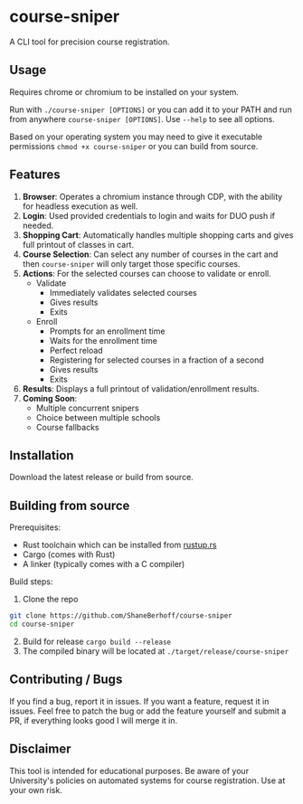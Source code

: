 # course-sniper
A CLI tool for precision course registration.

## Usage
Requires chrome or chromium to be installed on your system.

Run with `./course-sniper [OPTIONS]` or you can add it to your PATH and run from anywhere `course-sniper [OPTIONS]`. Use `--help` to see all options.

Based on your operating system you may need to give it executable permissions `chmod +x course-sniper` or you can build from source.

## Features
1. **Browser**: Operates a chromium instance through CDP, with the ability for headless execution as well.
2. **Login**: Used provided credentials to login and waits for DUO push if needed.
3. **Shopping Cart**: Automatically handles multiple shopping carts and gives full printout of classes in cart.
4. **Course Selection**: Can select any number of courses in the cart and then `course-sniper` will only target those specific courses.
5. **Actions**: For the selected courses can choose to validate or enroll.
    - Validate 
        - Immediately validates selected courses
        - Gives results
        - Exits
    - Enroll 
        - Prompts for an enrollment time
        - Waits for the enrollment time
        - Perfect reload
        - Registering for selected courses in a fraction of a second
        - Gives results
        - Exits
6. **Results**: Displays a full printout of validation/enrollment results.
7. **Coming Soon**:
    - Multiple concurrent snipers
    - Choice between multiple schools
    - Course fallbacks

## Installation
Download the latest release or build from source.

## Building from source
Prerequisites:
- Rust toolchain which can be installed from [rustup.rs](https://rustup.rs)
- Cargo (comes with Rust)
- A linker (typically comes with a C compiler)

Build steps:
1. Clone the repo 
```bash
git clone https://github.com/ShaneBerhoff/course-sniper
cd course-sniper
```
2. Build for release `cargo build --release`
3. The compiled binary will be located at `./target/release/course-sniper`

## Contributing / Bugs
If you find a bug, report it in issues. If you want a feature, request it in issues. Feel free to patch the bug or add the feature yourself and submit a PR, if everything looks good I will merge it in.

## Disclaimer
This tool is intended for educational purposes. Be aware of your University's policies on automated systems for course registration. Use at your own risk.